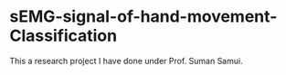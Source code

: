 # sEMG-signal-of-hand-movement-Classification
This a research project I have done under Prof. Suman Samui.
